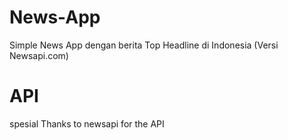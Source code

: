 # News-App
Simple News App dengan berita Top Headline di Indonesia (Versi Newsapi.com)
# API
spesial Thanks to newsapi for the API
